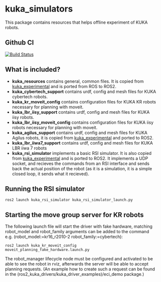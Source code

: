 # kuka_simulators

This package contains resources that helps offline experiment of KUKA robots.

Github CI 
------------
[![Build Status](https://github.com/kroshu/kuka_simulators/workflows/CI/badge.svg?branch=main)](https://github.com/kroshu/kuka_simulators/actions)

## What is included?

- **kuka_resources** contains general, common files. It is copied from [kuka_experimental](https://github.com/ros-industrial/kuka_experimental) and is ported from ROS to ROS2. 
- **kuka_cybertech_support** contains urdf, config and mesh files for KUKA cybertech robots.
- **kuka_kr_moveit_config** contains configuration files for KUKA KR robots necessary for planning with moveit.
- **kuka_lbr_iisy_support** contains urdf, config and mesh files for KUKA iisy robots.
- **kuka_lbr_iisy_moveit_config** contains configuration files for KUKA iisy robots necessary for planning with moveit.
- **kuka_agilus_support** contains urdf, config and mesh files for KUKA Agilus robots, it is copied from [kuka_experimental](https://github.com/ros-industrial/kuka_experimental) and ported to ROS2.
- **kuka_lbr_iiwa7_support** contains urdf, config and mesh files for KUKA LBR iiwa 7 robots
- **kuka_rsi_simulator** implements a basic RSI simulator. It is also copied from [kuka_experimental](https://github.com/ros-industrial/kuka_experimental) and is ported to ROS2. It implements a UDP socket, and recieves the commands from an RSI interface and sends back the actual position of the robot (as it is a simulation, it is a simple closed loop, it sends what it recieved).

## Running the RSI simulator

```
ros2 launch kuka_rsi_simulator kuka_rsi_simulator_launch.py
```

## Starting the move group server for KR robots

The following launch file will start the driver with fake hardware, matching robot_model and robot_family arguments can be added to the command e.g. (robot_model:=kr16_r2010-2 robot_family:=cybertech):

```
ros2 launch kuka_kr_moveit_config moveit_planning_fake_hardware.launch.py 
```

The robot_manager lifecycle node must be configured and activated to be able to see the robot in rviz, afterwards the server will be able to accept planning requests. (An example how to create such a request can be found in the (ros2_kuka_drivers/kuka_driver_examples)/eci_demo package.)